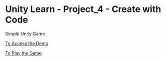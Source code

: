 # Unity Learn - Project_4 - Create with Code
Simple Unity Game

[To Access the Demo](https://youtu.be/SNf1sCkL9ww?feature=shared)

[To Play the Game](https://gcanidemir.itch.io/project-4-create-with-code)
